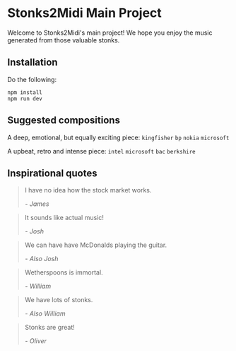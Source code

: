 # Stonks2Midi Main Project
Welcome to Stonks2Midi's main project! We hope you enjoy the music generated from those valuable stonks.

## Installation
Do the following:

```
npm install
npm run dev
```

## Suggested compositions
A deep, emotional, but equally exciting piece: `kingfisher` `bp` `nokia` `microsoft`

A upbeat, retro and intense piece: `intel` `microsoft` `bac` `berkshire`

## Inspirational quotes

> I have no idea how the stock market works.
>
> _- James_

> It sounds like actual music!
>
> _- Josh_

> We can have have McDonalds playing the guitar.
>
> _- Also Josh_

> Wetherspoons is immortal.
>
> _- William_

> We have lots of stonks.
>
> _- Also William_

> Stonks are great!
>
>_- Oliver_
